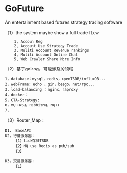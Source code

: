 # GoFuture
An entertainment based futures strategy trading software

（1）the system maybe show a full trade fLow

    	1, Accoun Reg
		2, Account Use Strategy Trade
		3, Muliti Account Revenue rankings
		4, Muliti Account Online Chat
		5, Web Crawler Share More Info 

（2）基于golang，可能涉及的领域

	1，database：mysql，redis，openTSDB/influxDB...
	2，webFrame: echo ，gin，beego，net/rpc...
	3，load-balancing ：nginx，haproxy
	4，docker：
	5，CTA-Strategy:
	6，MQ：NSQ，RabbitMQ，MQTT
	7，

（3）Router_Map：

	D1， BaseAPI 
	D2，行情服务器：
		【1】tick存储TSDB
		【2】MQ use Redis as pub/sub
		【3】

	D3，交易服务器：
		【1】
		